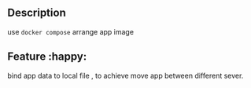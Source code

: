 ## Description

use `docker compose` arrange app image

##  Feature :happy:

bind app data to local file , to achieve move app between different sever.

